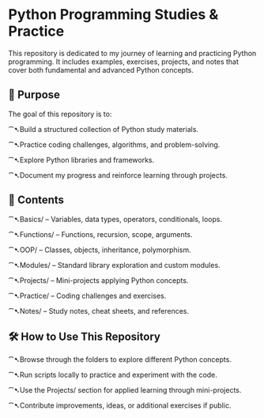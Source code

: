 # Python Programming Studies & Practice

This repository is dedicated to my journey of learning and practicing Python programming. It includes examples, exercises, projects, and notes that cover both fundamental and advanced Python concepts.

## 🎯 Purpose

The goal of this repository is to:

⁀➷Build a structured collection of Python study materials.

⁀➷Practice coding challenges, algorithms, and problem-solving.

⁀➷Explore Python libraries and frameworks.

⁀➷Document my progress and reinforce learning through projects.

## 📂 Contents

⁀➷Basics/ – Variables, data types, operators, conditionals, loops.

⁀➷Functions/ – Functions, recursion, scope, arguments.

⁀➷OOP/ – Classes, objects, inheritance, polymorphism.

⁀➷Modules/ – Standard library exploration and custom modules.

⁀➷Projects/ – Mini-projects applying Python concepts.

⁀➷Practice/ – Coding challenges and exercises.

⁀➷Notes/ – Study notes, cheat sheets, and references.



## 🛠 How to Use This Repository

⁀➷Browse through the folders to explore different Python concepts.

⁀➷Run scripts locally to practice and experiment with the code.

⁀➷Use the Projects/ section for applied learning through mini-projects.

⁀➷Contribute improvements, ideas, or additional exercises if public.
